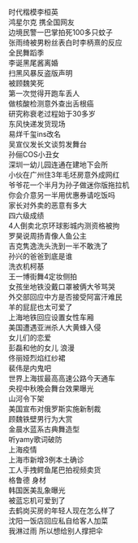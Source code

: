 时代楷模李桓英  
鸿星尔克 携全国网友  
边境民警一巴掌拍死100多只蚊子  
张雨绮被男粉丝表白时李柄熹的反应  
全民舞蹈季  
李诞黑尾酱离婚  
扫黑风暴反盗版声明  
被顾魏笑死  
第一次觉得开跑车丢人  
做核酸检测意外查出舌根癌  
研究称衰老过程始于30多岁  
东风快递发货现场  
易烊千玺ins改名  
吴宣仪发长文谈剪发舞台  
孙俪COS小丑女  
深圳一幼儿园连通在建地下会所  
小伙在广州住3年毛坯房意外成网红  
爷爷花一个半月为孙子做迷你版拖拉机  
你会介意另一半用优惠券请吃饭吗  
家长对外卖的恶意有多大  
四六级成绩  
4人倒卖北京环球影城内测资格被拘  
罗昊说周扬青像人鱼公主  
吉克隽逸洗头洗到一半不敢洗了  
孙兴的爸爸到底是谁  
洗衣机柯基  
王一博街舞4定妆侧拍  
女孩坐地铁没戴口罩被俩大爷骂哭  
外交部回应中方是否接受阿富汗难民  
羊的屁屁也太可爱了  
上海地铁回应设置女性车厢  
美国遭遇亚洲杀人大黄蜂入侵  
女儿们的恋爱  
彭磊和他的女儿 浪漫  
佟丽娅烈焰红纱裙  
裴伟是内鬼吧  
世界上海拔最高高速公路今天通车  
央视中秋晚会舞台效果曝光  
山河令下架  
美国宣布对俄罗斯实施新制裁  
顾魏铁壁男行为大赏  
金晨水蓝系古典舞造型  
听yamy歌词破防  
上海疫情  
上海市新增3例本土确诊  
工人手拽鳄鱼尾巴拍视频卖货  
格鲁德 身材  
韩国医美乱象曝光  
被蓝忘机可爱到了  
去鹤岗买房的年轻人现在怎么样了  
沈阳一饭店回应私自给客人加菜  
我淋过雨 所以想给别人撑把伞  
